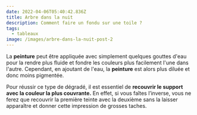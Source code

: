 ```yaml
---
date: 2022-04-06T05:40:42.836Z
title: Arbre dans la nuit
description: Comment faire un fondu sur une toile ?
tags:
  - tableaux
image: /images/arbre-dans-la-nuit-post-2
---
```

La **peinture** peut être appliquée avec simplement quelques gouttes d'eau pour la rendre plus fluide et fondre les couleurs plus facilement l'une dans l'autre. Cependant, en ajoutant de l'eau, la **peinture** est alors plus diluée et donc moins pigmentée.

Pour réussir ce type de dégradé, il est essentiel de **recouvrir le support avec la couleur la plus couvrante.** En effet, si vous faîtes l’inverse, vous ne ferez que recouvrir la première teinte avec la deuxième sans la laisser apparaître et donner cette impression de grosses taches.